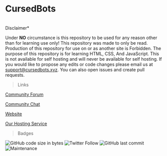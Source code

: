 <h1>CursedBots</h1><br>
Disclaimer*

Under <strong>NO</strong> circumstance is this repository to 
be used for any reason other than for learning use only!
This repository was made to only be read. Production of this repository
for use on or as another site is Forbidden. The purpose of this repository is for learning HTML, CSS, And JavaScript.
This is not available for self hosting and will never be available for self hosting. If you would like to propose any edits or code changes please email us at support@cursedbots.xyz.
You can also open issues and create pull requests. 

> Links

<a href="https://forums.cursedbots.xyz">Community Forum</a>

<a href="https://chat.cursedbots.xyz">Community Chat</a>

<a href="https://cursedbots.xyz">Website</a>

<a href="https://vercel.com">Our Hosting Service</a>

> Badges

<img alt="GitHub code size in bytes" src="https://img.shields.io/github/languages/code-size/PixelatedPurple/CursedBots">

<img alt="Twitter Follow" src="https://img.shields.io/twitter/follow/cbtsxyz?style=social">

<img alt="GitHub last commit" src="https://img.shields.io/github/last-commit/PixelatedPurple/CursedBots">

<img alt="Maintenance" src="https://img.shields.io/maintenance/yes/2022">


